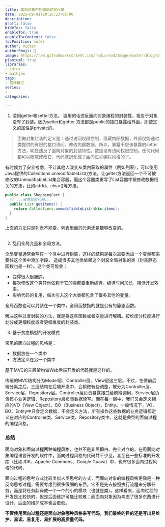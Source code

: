 ```yaml
---
title: 面向对象中的面向过程代码
date: 2021-09-01T20:26:23+08:00
description: 
draft: false
hideToc: false
enableToc: true
enableTocContent: false
tocPosition: outer
author: Victor
authorEmoji: 👻
image: https://raw.githubusercontent.com/redisread/Image/master/Blog/xt4G3C.png
plantuml: true
libraries:
- katex
- mathjax
tags:
- 设计模式
series:
-
categories:
-
---
```


1. 滥用getter和setter方法。
  滥用的话违反面向对象编程的封装性，相当于对象没有了封装。因为setter和getter
  方法都是public的接口暴露给外面，即使定义的属性是private的。

> 面向对象封装的定义是：通过访问权限控制，隐藏内部数据，外部仅能通过类提供的有限的接口访问、修改内部数据。所以，暴露不应该暴露的setter方法，明显违反了面向对象的封装特性。数据没有访问权限控制，任何代码都可以随意修改它，代码就退化成了面向过程编程风格的了。

有时候为了安全考虑，不让其他人改变从类内获取的属性（例如列表），可以使用Java提供的Collections.unmodifiableList()方法，让getter方法返回一个不可被修改的UnmodifiableList集合容器，而这个容器类重写了List容器中跟修改数据相关的方法，比如add()、clear()等方法。
```Java
public class ShoppingCart {
  // ...省略其他代码...
  public List getItems() {
    return Collections.unmodifiableList(this.items);
  }
}
```

<div class="alert alert-warning" role="alert">
上面的方法只是列表不能变，列表里面的元素还是能够改变的。
</div><br>


2. 乱用全局变量和全局方法。

全局变量通常会写在一个类中进行封装，这样的结果是每次需要添加一个变量都需要往这个类中添加字段，
造成很多其他类依赖这个封装全局对象的类（封装静态函数也是一样）。这个类可能会：

- 变得很大很臃肿。
- 每次修改这个类其他依赖于它的类都要重新编译，编译时间加长，降低开发效率。
- 影响代码的复用，每次引入这个大类都包含了很多其他的变量。

全局函数也可以封装在一个类中，全局函数指的就是公有的静态函数。

<div class="notices success">
解决这种过度封装的方法，就是将这些函数或者变量进行解耦。按维度分粒度进行划分成更细粒度或者更细维度的封装类。
</div>

3. 基于贫血模型的开发模式

常见的面向过程的风格是：
- 数据放在一个类中
- 方法定义在另一个类中

基于MVC的三层架构做Web后端开发的代码就是这样的。

传统的MVC结构分为Model层、Controller层、View层这三层。不过，在做前后端分离之后，三层结构在后端开发中，会稍微有些调整，被分为Controller层、Service层、Repository层。Controller层负责暴露接口给前端调用，Service层负责核心业务逻辑，Repository层负责数据读写。而在每一层中，我们又会定义相应的VO（View Object）、BO（Business Object）、Entity。一般情况下，VO、BO、Entity中只会定义数据，不会定义方法，所有操作这些数据的业务逻辑都定义在对应的Controller类、Service类、Repository类中。这就是典型的面向过程的编程风格。


### 总结

<div class="notices info">
面向对象和面向过程两种编程风格，也并不是非黑即白、完全对立的。在用面向对象编程语言开发的软件中，面向过程风格的代码并不少见，甚至在一些标准的开发库（比如JDK、Apache Commons、Google Guava）中，也有很多面向过程风格的代码。
</div>

面向过程的思考方式比较类似人类思考的方式，而面向对象的编程风格更像是一种反向思考过程，需要考虑到很多很细的东西。它不是先去按照执行流程来分解任务，而是将任务翻译成一个一个的小的模块（也就是类）。这样看来，面向过程的开发是比较快的，但是后面维护可能比较难；而面向对象因为考虑了很多东西进行设计，后面的维护成本也会更低。

**不管使用面向过程还是面向对象哪种风格来写代码，我们最终的目的还是写出易维护、易读、易复用、易扩展的高质量代码。**



